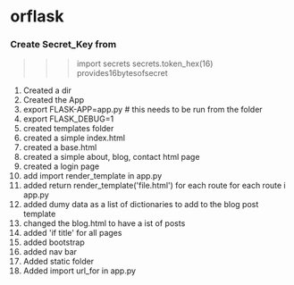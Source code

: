 # orflask


### Create Secret_Key from

>>>import secrets
>>>secrets.token_hex(16)
>>>provides16bytesofsecret

1. Created a dir 
2. Created the App
3. export FLASK-APP=app.py # this needs to be run from the folder
4. export FLASK_DEBUG=1
5. created templates folder
6. created a simple index.html 
7. created a base.html 
8. created a simple about, blog, contact html page
9. created a login page
10. add import render_template in app.py
11. added return render_template('file.html') for each route for each route i app.py
12. added dumy data as a list of dictionaries to add to the blog post template  
13. changed the blog.html to have a ist of posts
14. added 'if title' for all pages
15. added bootstrap
16. added nav bar
17. Added static folder
18. Added import url_for in app.py